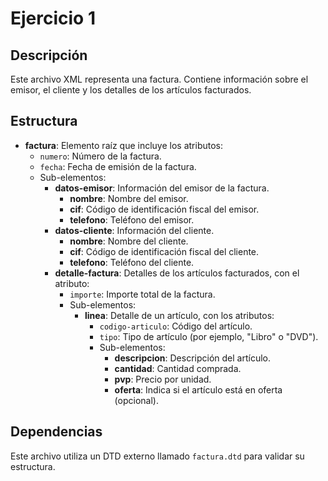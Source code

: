 # Ejercicio 1

## Descripción
Este archivo XML representa una factura. Contiene información sobre el emisor, el cliente y los detalles de los artículos facturados.

## Estructura
- **factura**: Elemento raíz que incluye los atributos:
  - `numero`: Número de la factura.
  - `fecha`: Fecha de emisión de la factura.
  - Sub-elementos:
    - **datos-emisor**: Información del emisor de la factura.
      - **nombre**: Nombre del emisor.
      - **cif**: Código de identificación fiscal del emisor.
      - **telefono**: Teléfono del emisor.
    - **datos-cliente**: Información del cliente.
      - **nombre**: Nombre del cliente.
      - **cif**: Código de identificación fiscal del cliente.
      - **telefono**: Teléfono del cliente.
    - **detalle-factura**: Detalles de los artículos facturados, con el atributo:
      - `importe`: Importe total de la factura.
      - Sub-elementos:
        - **linea**: Detalle de un artículo, con los atributos:
          - `codigo-articulo`: Código del artículo.
          - `tipo`: Tipo de artículo (por ejemplo, "Libro" o "DVD").
          - Sub-elementos:
            - **descripcion**: Descripción del artículo.
            - **cantidad**: Cantidad comprada.
            - **pvp**: Precio por unidad.
            - **oferta**: Indica si el artículo está en oferta (opcional).

## Dependencias
Este archivo utiliza un DTD externo llamado `factura.dtd` para validar su estructura.
